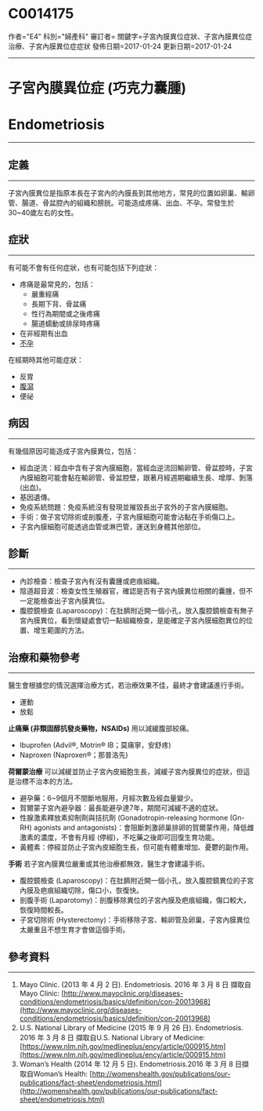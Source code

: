 # C0014175
作者="E4"
科別="婦產科"
審訂者=
關鍵字=子宮內膜異位症狀、子宮內膜異位症治療、子宮內膜異位症症狀
發佈日期=2017-01-24
更新日期=2017-01-24

----------
# 子宮內膜異位症 (巧克力囊腫)
# Endometriosis
----------
## 定義
----------

子宮內膜異位是指原本長在子宮內的內膜長到其他地方，常見的位置如卵巢、輸卵管、腸道、骨盆腔內的組織和膀胱。可能造成疼痛、出血、不孕。常發生於30~40歲左右的女性。 

## 症狀
----------

有可能不會有任何症狀，也有可能包括下列症狀：

- 疼痛是最常見的，包括：
  - 嚴重經痛
  - 長期下背、骨盆痛
  - 性行為期間或之後疼痛
  - 腸道蠕動或排尿時疼痛
- 在非經期有出血
- [不孕](C0021359-01)

在經期時其他可能症狀：

- 反胃
- [腹瀉](C0011991-01)
- 便祕 
## 病因
----------

有幾個原因可能造成子宮內膜異位，包括：

- 經血逆流：經血中含有子宮內膜細胞，當經血逆流回輸卵管、骨盆腔時，子宮內膜細胞可能會黏在輸卵管、骨盆腔壁，跟著月經週期繼續生長、增厚、剝落 (出血)。
- 基因遺傳。
- 免疫系統問題：免疫系統沒有發現並摧毀長出子宮外的子宮內膜細胞。
- 手術：做子宮切除術或剖腹產，子宮內膜細胞可能會沾黏在手術傷口上。
- 子宮內膜細胞可能透過血管或淋巴管，運送到身體其他部位。
## 診斷
----------
- 內診檢查：檢查子宮內有沒有囊腫或疤痕組織。
- 陰道超音波：檢查女性生殖器官，確認是否有子宮內膜異位相關的囊腫，但不一定能檢查出子宮內膜異位。
- 腹腔鏡檢查 (Laparoscopy)：在肚臍附近開一個小孔，放入腹腔鏡檢查有無子宮內膜異位，看到懷疑處會切一點組織檢查，是能確定子宮內膜細胞異位的位置、增生範圍的方法。
##  治療和藥物參考
----------

醫生會根據您的情況選擇治療方式，若治療效果不佳，最終才會建議進行手術。

- 運動
- 放鬆

**止痛藥 (非類固醇抗發炎藥物，NSAIDs)**
用以減緩腹部絞痛。

- Ibuprofen (‎Advil®, Motrin® IB；莫痛寧，安舒疼)
- Naproxen (Naproxen®；那普洛先)

**荷爾蒙治療**
可以減緩並防止子宮內皮細胞生長，減緩子宮內膜異位的症狀，但這是治標不治本的方法。

- 避孕藥：6~9個月不間斷地服用，月經次數及經血量變少。
- 賀爾蒙子宮內避孕器：最長能避孕達7年，期間可減緩不適的症狀。
- 性腺激素釋放素抑制劑與拮抗劑 (Gonadotropin-releasing hormone (Gn-RH) agonists and antagonists)：會阻斷刺激卵巢排卵的賀爾蒙作用，降低雌激素的濃度，不會有月經 (停經)，不吃藥之後即可回復生育功能。
- 黃體素：停經並防止子宮內皮細胞生長，但可能有體重增加、憂鬱的副作用。

**手術**
若子宮內膜異位嚴重或其他治療都無效，醫生才會建議手術。

- 腹腔鏡檢查 (Laparoscopy)：在肚臍附近開一個小孔，放入腹腔鏡異位的子宮內膜及疤痕組織切除，傷口小，恢復快。
- 剖腹手術 (Laparotomy)：剖腹移除異位的子宮內膜及疤痕組織，傷口較大，恢復時間較長。
- 子宮切除術 (Hysterectomy)：手術移除子宮、輸卵管及卵巢，子宮內膜異位太嚴重且不想生育才會做這個手術。
##  參考資料
----------
1. Mayo Clinic. (2013 年 4 月 2 日). Endometriosis. 2016 年 3 月 8 日 擷取自 Mayo Clinic: [http://www.mayoclinic.org/diseases-conditions/endometriosis/basics/definition/con-20013968](http://www.mayoclinic.org/diseases-conditions/endometriosis/basics/definition/con-20013968)
2. U.S. National Library of Medicine (2015 年 9 月 26 日). Endometriosis. 2016 年 3 月 8 日 擷取自U.S. National Library of Medicine: [https://www.nlm.nih.gov/medlineplus/ency/article/000915.htm](https://www.nlm.nih.gov/medlineplus/ency/article/000915.htm)
3. Woman’s Health (2014 年 12 月 5 日). Endometriosis.2016 年 3 月 8 日擷取自Woman’s Health: [http://womenshealth.gov/publications/our-publications/fact-sheet/endometriosis.html](http://womenshealth.gov/publications/our-publications/fact-sheet/endometriosis.html)


